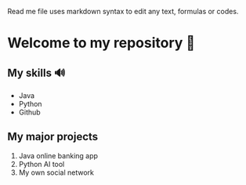 Read me file uses markdown syntax to edit any text, formulas or codes.

# Welcome to my repository 🧀

## My skills 🔊
- Java
- Python
- Github

## My major projects
1. Java online banking app
2. Python AI tool
3. My own social network
